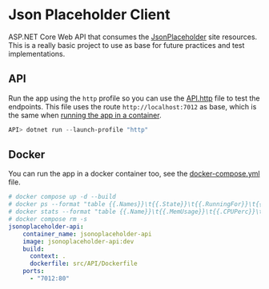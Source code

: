 # Json Placeholder Client

ASP.NET Core Web API that consumes the [JsonPlaceholder](https://jsonplaceholder.typicode.com/) site resources. This is a really basic project to use as base for future practices and test implementations.

## API

Run the app using the `http` profile so you can use the [API.http](./src/API/API.http) file to test the endpoints. This file uses the route `http://localhost:7012` as base, which is the same when [running the app in a container](#docker-compose).

```powershell
API> dotnet run --launch-profile "http"
```

## Docker

You can run the app in a docker container too, see the [docker-compose.yml](./docker-compose.yml) file.

```yml
# docker compose up -d --build
# docker ps --format "table {{.Names}}\t{{.State}}\t{{.RunningFor}}\t{{.Status}}"
# docker stats --format "table {{.Name}}\t{{.MemUsage}}\t{{.CPUPerc}}\t{{.PIDs}}"
# docker compose rm -s
jsonoplaceholder-api:
    container_name: jsonoplaceholder-api
    image: jsonoplaceholder-api:dev
    build:
      context: .
      dockerfile: src/API/Dockerfile
    ports:
      - "7012:80"
```